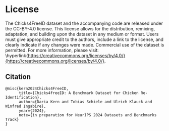 # License
The Chicks4FreeID dataset and the accompanying code are released under the CC-BY-4.0 license. 
This license allows for the distribution, remixing, adaptation, and building upon the dataset in any medium or format. 
Users must give appropriate credit to the authors, include a link to the license, and clearly indicate if any changes were made. 
Commercial use of the dataset is permitted. 
For more information, please visit: \hyperlink{https://creativecommons.org/licenses/by/4.0/}{https://creativecommons.org/licenses/by/4.0/}.

## Citation
```
@misc{kern2024Chicks4FreeID,
      title={Chicks4freeID: A Benchmark Dataset for Chicken Re-Identification}, 
      author={Daria Kern and Tobias Schiele and Ulrich Klauck and Winfred Ingabire},
      year={2024},
      note={in preparation for NeurIPS 2024 Datasets and Benchmarks Track}
}
```
